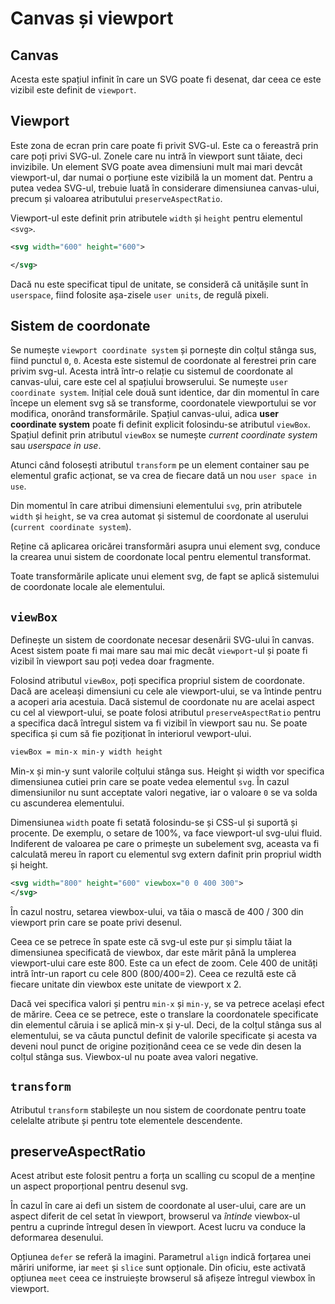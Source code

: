 # Canvas și viewport

## Canvas

Acesta este spațiul infinit în care un SVG poate fi desenat, dar ceea ce este vizibil este definit de `viewport`.

## Viewport

Este zona de ecran prin care poate fi privit SVG-ul. Este ca o fereastră prin care poți privi SVG-ul. Zonele care nu intră în viewport sunt tăiate, deci invizibile.
Un element SVG poate avea dimensiuni mult mai mari devcât viewport-ul, dar numai o porțiune este vizibilă la un moment dat.
Pentru a putea vedea SVG-ul, trebuie luată în considerare dimensiunea canvas-ului, precum și valoarea atributului `preserveAspectRatio`.

Viewport-ul este definit prin atributele `width` și `height` pentru elementul `<svg>`.

```svg
<svg width="600" height="600">

</svg>
```

Dacă nu este specificat tipul de unitate, se consideră că unitășile sunt în `userspace`, fiind folosite așa-zisele `user units`, de regulă pixeli.

## Sistem de coordonate

Se numește `viewport coordinate system` și pornește din colțul stânga sus, fiind punctul `0`, `0`. Acesta este sistemul de coordonate al ferestrei prin care privim svg-ul. Acesta intră într-o relație cu sistemul de coordonate al canvas-ului, care este cel al spațiului browserului. Se numește `user coordinate system`. Inițial cele două sunt identice, dar din momentul în care începe un element svg să se transforme, coordonatele viewportului se vor modifica, onorând transformările. Spațiul canvas-ului, adica **user coordinate system** poate fi definit explicit folosindu-se atributul `viewBox`. Spațiul definit prin atributul `viewBox` se numește *current coordinate system* sau *userspace in use*.

Atunci când folosești atributul `transform` pe un element container sau pe elementul grafic acționat, se va crea de fiecare dată un nou `user space in use`.

Din momentul în care atribui dimensiuni elementului `svg`, prin atributele `width` și `height`, se va crea automat și sistemul de coordonate al userului (`current coordinate system`).

Reține că aplicarea oricărei transformări asupra unui element svg, conduce la crearea unui sistem de coordonate local pentru elementul transformat.

Toate transformările aplicate unui element svg, de fapt se aplică sistemului de coordonate locale ale elementului.

## `viewBox`

Definește un sistem de coordonate necesar desenării SVG-ului în canvas. Acest sistem poate fi mai mare sau mai mic decât `viewport`-ul  și poate fi vizibil în viewport sau poți vedea doar fragmente.

Folosind atributul `viewBox`, poți specifica propriul sistem de coordonate. Dacă are aceleași dimensiuni cu cele ale viewport-ului, se va întinde pentru a acoperi aria acestuia. Dacă sistemul de coordonate nu are acelai aspect cu cel al viewport-ului, se poate folosi atributul `preserveAspectRatio` pentru a specifica dacă întregul sistem va fi vizibil în viewport sau nu. Se poate specifica și cum să fie poziționat în interiorul vewport-ului.

```svg
viewBox = min-x min-y width height
```

Min-x și min-y sunt valorile colțului stânga sus. Height și width vor specifica dimensiunea cutiei prin care se poate vedea elementul `svg`. În cazul dimensiunilor nu sunt acceptate valori negative, iar o valoare `0` se va solda cu ascunderea elementului.

Dimensiunea `width` poate fi setată folosindu-se și CSS-ul și suportă și procente. De exemplu, o setare de 100%, va face viewport-ul svg-ului fluid. Indiferent de valoarea pe care o primește un subelement svg, aceasta va fi calculată mereu în raport cu elementul svg extern dafinit prin propriul width și height.

```svg
<svg width="800" height="600" viewbox="0 0 400 300">
</svg>
```

În cazul nostru, setarea viewbox-ului, va tăia o mască de 400 / 300 din viewport prin care se poate privi desenul.

Ceea ce se petrece în spate este că svg-ul este pur și simplu tăiat la dimensiunea specificată de viewbox, dar este mărit până la umplerea viewport-ului care este 800. Este ca un efect de zoom. Cele 400 de unități intră într-un raport cu cele 800 (800/400=2). Ceea ce rezultă este că fiecare unitate din viewbox este unitate de viewport x 2.

Dacă vei specifica valori și pentru `min-x` și `min-y`, se va petrece același efect de mărire. Ceea ce se petrece, este o translare la coordonatele specificate din elementul căruia i se aplică min-x și y-ul. Deci, de la colțul stânga sus al elementului, se va căuta punctul definit de valorile specificate și acesta va deveni noul punct de origine poziționând ceea ce se vede din desen la colțul stânga sus. Viewbox-ul nu poate avea valori negative.

## `transform`

Atributul `transform` stabilește un nou sistem de coordonate pentru toate celelalte atribute și pentru tote elementele descendente.

## preserveAspectRatio

Acest atribut este folosit pentru a forța un scalling cu scopul de a menține un aspect proporțional pentru desenul svg.

În cazul în care ai defi un sistem de coordonate al user-ului, care are un aspect diferit de cel setat în viewport, browserul va *întinde* viewbox-ul pentru a cuprinde întregul desen în viewport. Acest lucru va conduce la deformarea desenului.

Opțiunea `defer` se referă la imagini. Parametrul `align` indică forțarea unei măriri uniforme, iar `meet` și `slice` sunt opționale. Din oficiu, este activată opțiunea `meet` ceea ce instruiește browserul să afișeze întregul viewbox în viewport.